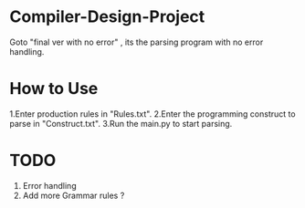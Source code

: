 # Compiler-Design-Project
Goto "final ver with no error" , its the parsing program with no error handling.

# How to Use
1.Enter production rules in "Rules.txt".
2.Enter the programming construct to parse in "Construct.txt".
3.Run the main.py to start parsing.

# TODO
1. Error handling
2. Add more Grammar rules ?
